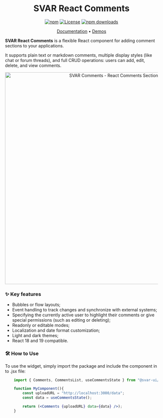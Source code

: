 <div align="center">

# SVAR React Comments

[![npm](https://img.shields.io/npm/v/@svar-ui/react-comments.svg)](https://www.npmjs.com/package/@svar-ui/react-comments)
[![License](https://img.shields.io/github/license/svar-widgets/react-comments)](https://github.com/svar-widgets/react-comments/blob/main/license.txt)
[![npm downloads](https://img.shields.io/npm/dm/@svar-ui/react-comments.svg)](https://www.npmjs.com/package/@svar-ui/react-comments)

</div>

<div align="center">

[Documentation](https://docs.svar.dev/react/core/comments/) • [Demos](https://docs.svar.dev/react/core/samples-comments/#/base/willow)

</div>

**SVAR React Comments** is a flexible React component for adding comment sections to your applications.

It supports plain text or markdown comments, multiple display styles (like chat or forum threads), and full CRUD operations: users can add, edit, delete, and view comments.

<div align="center">
	
<img src="https://svar.dev/images/github/github-commenta.png" alt="SVAR Comments - React Comments Section" style="width: 700px;">

</div>

### :sparkles: Key features

- Bubbles or flow layouts;
- Event handling to track changes and synchronize with external systems;
- Specifying the currently active user to highlight their comments or give special permissions (such as editing or deleting);
- Readonly or editable modes;
- Localization and date format customization;
- Light and dark themes;
- React 18 and 19 compatible.

### :hammer_and_wrench: How to Use

To use the widget, simply import the package and include the component in to .jsx file:

```jsx
	import { Comments, CommentsList, useCommentsState } from "@svar-ui/react-comments";

    function MyComponent(){
	    const uploadURL = "http://localhost:3000/data";
        const data = useCommentsState();

        return (<Comments {uploadURL} data={data} />);
    }
```
